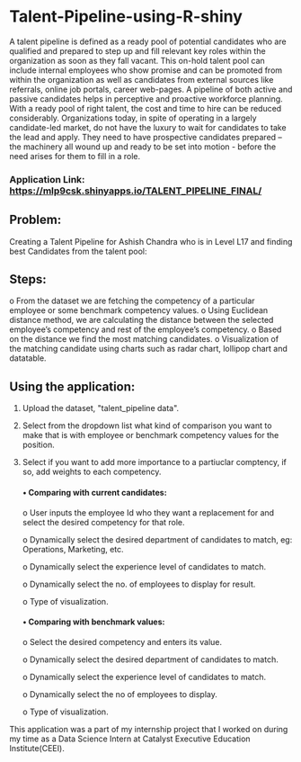 # Talent-Pipeline-using-R-shiny
A talent pipeline is defined as a ready pool of potential candidates who are qualified and prepared to step up and fill relevant key roles within the organization as soon as they fall vacant.  This on-hold talent pool can include internal employees who show promise and can be promoted from within the organization as well as candidates from external sources like referrals, online job portals, career web-pages.  A pipeline of both active and passive candidates helps in perceptive and proactive workforce planning. With a ready pool of right talent, the cost and time to hire can be reduced considerably. Organizations today, in spite of operating in a largely candidate-led market, do not have the luxury to wait for candidates to take the lead and apply. They need to have prospective candidates prepared – the machinery all wound up and ready to be set into motion - before the need arises for them to fill in a role. 

### Application Link: https://mlp9csk.shinyapps.io/TALENT_PIPELINE_FINAL/

## Problem:
Creating a Talent Pipeline for Ashish Chandra who is in Level L17 and finding best Candidates from the talent pool:

## Steps: 
o	From the dataset we are fetching the competency of a particular employee or some benchmark competency values.
o	Using Euclidean distance method, we are calculating the distance between the selected employee’s competency and rest of the employee’s competency. 
o	Based on the distance we find the most matching candidates. 
o	Visualization of the matching candidate using charts such as radar chart, lollipop chart and datatable.

## Using the application:

1) Upload the dataset, "talent_pipeline data". 
2) Select from the dropdown list what kind of comparison you want to make that is with employee or benchmark competency values for the position.
3) Select if you want to add more importance to a partiuclar comptency, if so, add weights to each competency. 

   #### •	Comparing with current candidates: 
    
      o	User inputs the employee Id who they want a replacement for and select the desired competency for that role. 
      
      o	Dynamically select the desired department of candidates to match, eg: Operations, Marketing, etc.
      
      o	Dynamically select the experience level of candidates to match.
      
      o	Dynamically select the no. of employees to display for result.
      
      o	Type of visualization.
  
   #### •	Comparing with benchmark values:
    
      o	Select the desired competency and enters its value.
      
      o	Dynamically select the desired department of candidates to match.
      
      o	Dynamically select the experience level of candidates to match.
      
      o	Dynamically select the no of employees to display.
      
      o	Type of visualization.

This application was a part of my internship project that I worked on during my time as a Data Science Intern at Catalyst Executive Education Institute(CEEI). 
